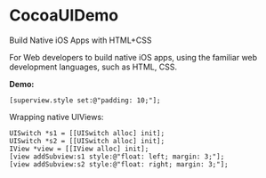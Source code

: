 # CocoaUIDemo

Build Native iOS Apps with HTML+CSS

For Web developers to build native iOS apps, using the familiar web development languages, such as HTML, CSS.

__Demo:__

```
[superview.style set:@"padding: 10;"];
```

Wrapping native UIViews:

```
UISwitch *s1 = [[UISwitch alloc] init];
UISwitch *s2 = [[UISwitch alloc] init];
IView *view = [[IView alloc] init];
[view addSubview:s1 style:@"float: left; margin: 3;"];
[view addSubview:s2 style:@"float: right; margin: 3;"];
```

